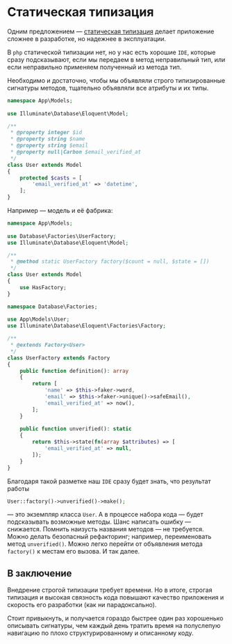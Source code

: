 # Статическая типизация

Одним предложением — [статическая типизация](https://ru.wikipedia.org/wiki/Статическая_типизация) 
делает приложение сложнее в разработке, но надежнее в эксплуатации.

В `php` статической типизации нет, но у нас есть хорошие `IDE`, 
которые сразу подсказывают, если мы передаем в метод неправильный тип, 
или если неправильно применяем полученный из метода тип. 

Необходимо и достаточно, чтобы мы объявляли строго типизированные сигнатуры методов, 
тщательно объявляли все атрибуты и их типы.

```php
namespace App\Models;
 
use Illuminate\Database\Eloquent\Model;

/**
 * @property integer $id
 * @property string $name
 * @property string $email
 * @property null|Carbon $email_verified_at 
 */
class User extends Model
{
    protected $casts = [
        'email_verified_at' => 'datetime',
    ];
}
```

Например — модель и её фабрика:

```php
namespace App\Models;
 
use Database\Factories\UserFactory;
use Illuminate\Database\Eloquent\Model;

/**
 * @method static UserFactory factory($count = null, $state = [])
 */
class User extends Model
{
    use HasFactory;
}
```

```php
namespace Database\Factories;
 
use App\Models\User;
use Illuminate\Database\Eloquent\Factories\Factory;

/**
 * @extends Factory<User>
 */
class UserFactory extends Factory
{
    public function definition(): array
    {
        return [
            'name' => $this->faker->word,
            'email' => $this->faker->unique()->safeEmail(),
            'email_verified_at' => now(),
        ];
    }
    
    public function unverified(): static
    {
        return $this->state(fn(array $attributes) => [
            'email_verified_at' => null,
        ]);
    }
}
```

Благодаря такой разметке наш `IDE` сразу будет знать, что результат работы

```php    
User::factory()->unverified()->make();
```

— это экземпляр класса `User`. А в процессе набора кода — будет подсказывать
возможные методы. Шанс написать ошибку — снижается. 
Помнить наизусть названия методов — не требуется.
Можно делать безопасный рефакторинг; например, переименовать метод `unverified()`.
Можно легко перейти от объявления метода `factory()` к местам его вызова.
И так далее. 

## В заключение

Внедрение строгой типизации требует времени. 
Но в итоге, строгая типизация и высокая связность кода 
повышают качество приложения и скорость его разработки (как ни парадоксально).

Стоит привыкнуть, и получается гораздо быстрее один раз хорошенько описывать
сигнатуры, чем каждый день тратить время на полуслепую навигацию 
по плохо структурированному и описанному коду. 
